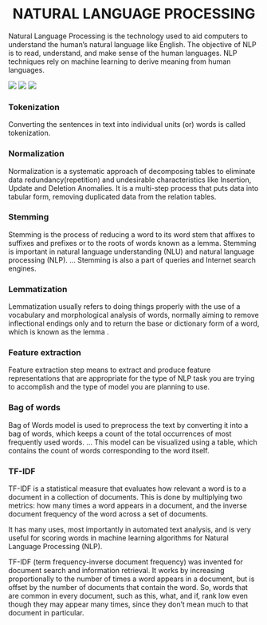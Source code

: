<h1><center>NATURAL LANGUAGE PROCESSING</center></h1>

Natural Language Processing is the technology used to aid computers to
understand the human’s natural language like English. The objective of NLP
is to read, understand, and make sense of the human languages.
NLP techniques rely on machine learning to derive meaning from human
languages.

<img src='https://www.experfy.com/blog/wp-content/uploads/2018/07/medium_2fd8ce3d-4ab8-40c4-96dd-9792725503a6.png'>

<img src='https://data-flair.training/blogs/wp-content/uploads/sites/2/2018/08/NLTK-NLP-with-Python.jpg'>

<img src='https://www.contrib.andrew.cmu.edu/~dyafei/images/NLP01.jpg'>

<h3>Tokenization</h3>

Converting the sentences in text into individual units
(or) words is called tokenization.

<h3>Normalization</h3>

Normalization is a systematic approach of decomposing tables to eliminate data redundancy(repetition) and undesirable characteristics like Insertion, Update and Deletion Anomalies. It is a multi-step process that puts data into tabular form, removing duplicated data from the relation tables.

<h3>Stemming</h3>

Stemming is the process of reducing a word to its word stem that affixes to suffixes and prefixes or to the roots of words known as a lemma. Stemming is important in natural language understanding (NLU) and natural language processing (NLP). ... Stemming is also a part of queries and Internet search engines.

<h3>Lemmatization</h3>

Lemmatization usually refers to doing things properly with the use of a vocabulary and morphological analysis of words, normally aiming to remove inflectional endings only and to return the base or dictionary form of a word, which is known as the lemma .

<h3>Feature extraction</h3>

Feature extraction step means to extract and produce feature representations that are appropriate for the type of NLP task you are trying to accomplish and the type of model you are planning to use.

<h3>Bag of words</h3>

Bag of Words model is used to preprocess the text by converting it into a bag of words, which keeps a count of the total occurrences of most frequently used words. ... This model can be visualized using a table, which contains the count of words corresponding to the word itself.

<h3>TF-IDF</h3>

TF-IDF is a statistical measure that evaluates how relevant a word is to a document in a collection of documents. This is done by multiplying two metrics: how many times a word appears in a document, and the inverse document frequency of the word across a set of documents.

It has many uses, most importantly in automated text analysis, and is very useful for scoring words in machine learning algorithms for Natural Language Processing (NLP).

TF-IDF (term frequency-inverse document frequency) was invented for document search and information retrieval. It works by increasing proportionally to the number of times a word appears in a document, but is offset by the number of documents that contain the word. So, words that are common in every document, such as this, what, and if, rank low even though they may appear many times, since they don’t mean much to that document in particular.

